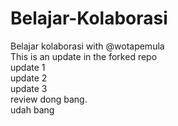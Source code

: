 # Belajar-Kolaborasi

Belajar kolaborasi with @wotapemula  
This is an update in the forked repo  
update 1  
update 2  
update 3  
review dong bang.  
udah bang

